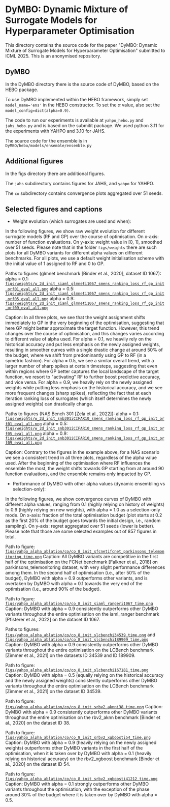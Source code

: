 
# DyMBO: Dynamic Mixture of Surrogate Models for Hyperparameter Optimisation

This directory contains the source code for the paper "DyMBO: Dynamic Mixture of Surrogate Models for Hyperparameter Optimisation" submitted to ICML 2025. This is an anonymised repository.

## DyMBO
In the DyMBO directory there is the source code of DyMBO, based on the HEBO package.

To use DyMBO implemented within the HEBO framework, simply set `model_name='ens'` in the HEBO constructor. To set the $\alpha$ value, also set the `model_config=dict(alpha=0.9)`.

The code to run our experiments is available at `yahpo_hebo.py` and `jahs_hebo.py` and is based on the submitit package.
We used python 3.11 for the experiments with YAHPO and 3.10 for JAHS.

The source code for the ensemble is in `DyMBO/hebo/models/ensemble/ensemble.py`


## Additional figures
In the figs directory there are additional figures.

The `jahs` subdirectory contains figures for JAHS, and `yahpo` for YAHPO.

The `co` subdirectory contains convergence plots aggregated over 51 seeds.

## Selected figures and captions

* Weight evolution (which surrogates are used and when):

In the following figures, we show raw weight evolution for different surrogate models (RF and GP) over the course of optimisation. 
On x-axis: number of function evaluations.
On y-axis: weight value in [0, 1], smoothed over 51 seeds.
Please note that in the folder `figs/weights` there are such plots for all DyMBO variants for different alpha values on different benchmarks. For all plots, we use a default weight initialisation scheme with the initial value of 1 assigned to RF and 0 to GP.

Paths to figures (glmnet benchmark [Binder et al., 2020], dataset ID 1067): 
alpha = 0.1: [`figs/weights/w_2d_init_siaml_glmneti1067_smens_ranking_loss_rf_gp_init_orf01_eval_all.png`](https://anonymous.4open.science/r/dyn_ens_supp-D5C2/figs/weights/w_2d_init_siaml_glmneti1067_smens_ranking_loss_rf_gp_init_orf01_eval_all.png)
alpha = 0.5: [`figs/weights/w_2d_init_siaml_glmneti1067_smens_ranking_loss_rf_gp_init_orf05_eval_all.png`](https://anonymous.4open.science/r/dyn_ens_supp-D5C2/figs/weights/w_2d_init_siaml_glmneti1067_smens_ranking_loss_rf_gp_init_orf05_eval_all.png)
alpha = 0.9: [`figs/weights/w_2d_init_siaml_glmneti1067_smens_ranking_loss_rf_gp_init_orf09_eval_all.png`](https://anonymous.4open.science/r/dyn_ens_supp-D5C2/figs/weights/w_2d_init_siaml_glmneti1067_smens_ranking_loss_rf_gp_init_orf09_eval_all.png)

Caption: In all three plots, we see that the weight assignment shifts immediately to GP in the very beginning of the optimisation, suggesting that here GP might better approximate the target function. However, this trend changes over the course of optimisation, and this changes varies according to different value of alpha used. 
For alpha = 0.1, we heavily rely on the historical accuracy and put less emphasis on the newly assigned weights, resulting in smoother curves with a single drastic change at around 50% of the budget, where we shift from predominantly using GP to RF (in a symetric fashion).
For alpha = 0.5, we see a similar overall trend, with a larger number of sharp spikes at certain timesteps, suggesting that even within regions where GP better captures the local landscape of the target function, we resort to "activating" RF to further boost predictive accuracy, and vice versa.
For alpha = 0.9, we heavily rely on the newly assigned weights while putting less emphasis on the historical accuracy, and we see more frequent changes (sharp spikes), reflecting the fact that at each iteration ranking loss of surrogates (which itself determines the newly assigned weights) can drastically change.

Paths to figures (NAS Bench 301 [Zela et al., 2022]):
alpha = 0.1: [`figs/weights/w_2d_init_snb301iCIFAR10_smens_ranking_loss_rf_gp_init_orf01_eval_all.png`](https://anonymous.4open.science/r/dyn_ens_supp-D5C2/figs/weights/w_2d_init_snb301iCIFAR10_smens_ranking_loss_rf_gp_init_orf01_eval_all.png)
alpha = 0.5: [`figs/weights/w_2d_init_snb301iCIFAR10_smens_ranking_loss_rf_gp_init_orf05_eval_all.png`](https://anonymous.4open.science/r/dyn_ens_supp-D5C2/figs/weights/w_2d_init_snb301iCIFAR10_smens_ranking_loss_rf_gp_init_orf05_eval_all.png)
alpha = 0.9: [`figs/weights/w_2d_init_snb301iCIFAR10_smens_ranking_loss_rf_gp_init_orf09_eval_all.png`](https://anonymous.4open.science/r/dyn_ens_supp-D5C2/figs/weights/w_2d_init_snb301iCIFAR10_smens_ranking_loss_rf_gp_init_orf09_eval_all.png)

Caption: Contrary to the figures in the example above, for a NAS scenario we see a consistent trend in all three plots, regardless of the alpha value used. After the beginning of the optimisation where RF influences the ensemble the most, the weight shifts towards GP starting from at around 90 function evaluations, and the ensemble remains only impacted by GP.

* Performance of DyMBO with other alpha values (dynamic ensembling vs selection-only):

In the following figures, we show convergence curves of DyMBO with different alpha values, ranging from 0.1 (highly relying on history of weights) to 0.9 (highly relying on new weights), with alpha = 1.0 as a selection-only mode.
On x-axis: fraction of the total optimisation budget (plot starts at 0.2 as the first 20% of the budget goes towards the initial design, i.e., random sampling).
On y-axis: regret aggregated over 51 seeds (lower is better).
Please note that those are some selected examples out of 857 figures in total.

Path to figure: [`figs/yahpo_alpha_ablation/co/co_8_init_sfcnetifcnet_parkinsons_telemonitoring_time.png`](https://anonymous.4open.science/r/dyn_ens_supp-D5C2/figs/yahpo_alpha_ablation/co/co_8_init_sfcnetifcnet_parkinsons_telemonitoring_time.png)
Caption: All DyMBO variants are competitive in the first half of the optimisation on the FCNet benchmark [Falkner et al., 2018] on parkinsons_telemonitoring dataset, with very slight performance differences among them. In the second half of optimisation (i.e., after 50% of the budget), DyMBO with alpha = 0.9 outperforms other variants, and is overtaken by DyMBO with alpha = 0.1 towards the very end of the optimisation (i.e., around 90% of the budget).

Path to figure: [`figs/yahpo_alpha_ablation/co/co_8_init_siaml_rangeri1067_time.png`](https://anonymous.4open.science/r/dyn_ens_supp-D5C2/figs/yahpo_alpha_ablation/co/co_8_init_siaml_rangeri1067_time.png)
Caption: DyMBO with alpha = 0.9 consistently outperforms other DyMBO variants throughout the entire optimisation on the iaml_ranger benchmark [Pfisterer et al., 2022] on the dataset ID 1067.

Paths to figures: [`figs/yahpo_alpha_ablation/co/co_8_init_slcbenchi34539_time.png`](https://anonymous.4open.science/r/dyn_ens_supp-D5C2/figs/yahpo_alpha_ablation/co/co_8_init_slcbenchi34539_time.png) and [`figs/yahpo_alpha_ablation/co/co_8_init_slcbenchi189909_time.png`](https://anonymous.4open.science/r/dyn_ens_supp-D5C2/figs/yahpo_alpha_ablation/co/co_8_init_slcbenchi189909_time.png)
Caption: DyMBO with alpha = 0.9 consistently outperforms other DyMBO variants throughout the entire optimisation on the LCBench benchmark [Zimmer et al., 2021] on the datasets ID 34539 and ID 189909.

Path to figure: [`figs/yahpo_alpha_ablation/co/co_8_init_slcbenchi167181_time.png`](https://anonymous.4open.science/r/dyn_ens_supp-D5C2/figs/yahpo_alpha_ablation/co/co_8_init_slcbenchi167181_time.png)
Caption: DyMBO with alpha = 0.5 (equally relying on the historical accuracy and the newly assigned weights) consistently outperforms other DyMBO variants throughout the entire optimisation on the LCBench benchmark [Zimmer et al., 2021] on the dataset ID 34539.

Path to figure: [`figs/yahpo_alpha_ablation/co/co_8_init_srbv2_aknni38_time.png`](https://anonymous.4open.science/r/dyn_ens_supp-D5C2/figs/yahpo_alpha_ablation/co/co_8_init_srbv2_aknni38_time.png)
Caption: DyMBO with alpha = 0.9 consistently outperforms other DyMBO variants throughout the entire optimisation on the rbv2_aknn benchmark [Binder et al., 2020] on the dataset ID 38.

Path to figure: [`figs/yahpo_alpha_ablation/co/co_8_init_srbv2_xgboosti54_time.png`](https://anonymous.4open.science/r/dyn_ens_supp-D5C2/figs/yahpo_alpha_ablation/co/co_8_init_srbv2_xgboosti54_time.png)
Caption: DyMBO with alpha = 0.9 (heavily relying on the newly assigned weights) outperforms other DyMBO variants in the first half of the optimisation, when it is taken over by DyMBO with alpha = 0.1 (heavily relying on historical accuracy) on the rbv2_xgboost benchmark [Binder et al., 2020] on the dataset ID 54.

Path to figure: [`figs/yahpo_alpha_ablation/co/co_8_init_srbv2_xgboosti41212_time.png`](https://anonymous.4open.science/r/dyn_ens_supp-D5C2/figs/yahpo_alpha_ablation/co/co_8_init_srbv2_xgboosti41212_time.png)
Caption: DyMBO with alpha = 0.1 strongly outperforms other DyMBO variants throughout the optimisation, with the exception of the phase around 30% of the budget where it is taken over by DyMBO with alpha = 0.5.
